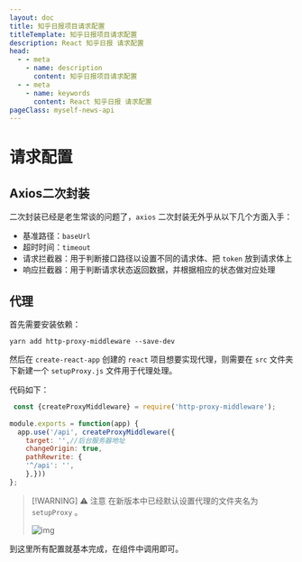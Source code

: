 ```yaml
---
layout: doc
title: 知乎日报项目请求配置
titleTemplate: 知乎日报项目请求配置
description: React 知乎日报 请求配置
head:
  - - meta
    - name: description
      content: 知乎日报项目请求配置
  - - meta
    - name: keywords
      content: React 知乎日报 请求配置
pageClass: myself-news-api
---
```


# 请求配置

## Axios二次封装

二次封装已经是老生常谈的问题了，`axios` 二次封装无外乎从以下几个方面入手：

- 基准路径：`baseUrl`
- 超时时间：`timeout`
- 请求拦截器：用于判断接口路径以设置不同的请求体、把 `token` 放到请求体上
- 响应拦截器：用于判断请求状态返回数据，并根据相应的状态做对应处理

## 代理

首先需要安装依赖：

```shell
yarn add http-proxy-middleware --save-dev
```

然后在 `create-react-app` 创建的 `react` 项目想要实现代理，则需要在 `src` 文件夹下新建一个 `setupProxy.js` 文件用于代理处理。

代码如下：

```js
 const {createProxyMiddleware} = require('http-proxy-middleware');
 
module.exports = function(app) {
  app.use('/api', createProxyMiddleware({ 
    target: '',//后台服务器地址
    changeOrigin: true,
    pathRewrite: {
    '^/api': '',
    },}))
};
```

> [!WARNING] ⚠ 注意
> 在新版本中已经默认设置代理的文件夹名为 `setupProxy` 。
>
> ![img](https://img-blog.csdnimg.cn/f8958cd1fb344e21987883dfa7824413.png?x-oss-process=image/watermark,type_d3F5LXplbmhlaQ,shadow_50,text_Q1NETiBA57mB5pif5Y-s5ZSk,size_20,color_FFFFFF,t_70,g_se,x_16)

到这里所有配置就基本完成，在组件中调用即可。